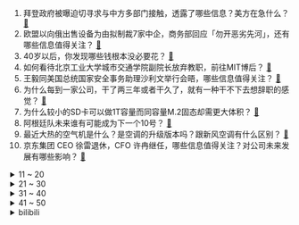 1. 拜登政府被曝迫切寻求与中方多部门接触，透露了哪些信息？美方在急什么？ [:link:](https://www.zhihu.com/question/600414768)
2. 欧盟以向俄出售设备为由拟制裁7家中企，商务部回应「勿开恶劣先河」，还有哪些信息值得关注？ [:link:](https://www.zhihu.com/question/600386945)
3. 40岁以后，你发现哪些钱根本没必要花？ [:link:](https://www.zhihu.com/question/593808844)
4. 如何看待北京工业大学城市交通学院副院长放弃教职，前往MIT博后？ [:link:](https://www.zhihu.com/question/598864518)
5. 王毅同美国总统国家安全事务助理沙利文举行会晤，哪些信息值得关注？ [:link:](https://www.zhihu.com/question/600465040)
6. 为什么每到一家公司，干了两三年或者干久了，就有一种干不下去想辞职的感觉？ [:link:](https://www.zhihu.com/question/337080136)
7. 为什么较小的SD卡可以做1T容量而同容量M.2固态却需更大体积？ [:link:](https://www.zhihu.com/question/590680982)
8. 阿根廷队未来谁有可能成为下一个10号？ [:link:](https://www.zhihu.com/question/599958568)
9. 最近大热的空气机是什么？是空调的升级版本吗？跟新风空调有什么区别？ [:link:](https://www.zhihu.com/question/599976853)
10. 京东集团 CEO 徐雷退休，CFO 许冉继任，哪些信息值得关注？对公司未来发展有哪些影响？ [:link:](https://www.zhihu.com/question/600399836)
<details>
<summary>11 ~ 20</summary>

11. 如何评价淄博的烧烤？ [:link:](https://www.zhihu.com/question/510779192)
12. 为什么《长月烬明》中天欢会为了一个不爱自己的男人而去伤害其他人？ [:link:](https://www.zhihu.com/question/595438683)
13. 为什么微软做手机不成功？ [:link:](https://www.zhihu.com/question/589837109)
14. 2023 季中冠军赛 BLG 3:0 击败 C9 晋级胜者组，如何评价这场比赛？ [:link:](https://www.zhihu.com/question/600421745)
15. OpenAI 研究用 GPT-4 解析 GPT-2 样本，将带来哪些影响？是否会影响 AI 技术发展？ [:link:](https://www.zhihu.com/question/600308891)
16. 真的存在大一就在准备考研的人么，大一可以为考研准备什么？ [:link:](https://www.zhihu.com/question/444426871)
17. 关于雨的古诗词有哪些？ [:link:](https://www.zhihu.com/question/598843595)
18. 520 想给自己买个口红，有哪些适合在办公室用的好看又低调的色号推荐？ [:link:](https://www.zhihu.com/question/599194598)
19. 《王国之泪》这一作相比《旷野之息》制作水平如何？ [:link:](https://www.zhihu.com/question/598861888)
20. 如何评价《崩坏：星穹铁道》「枘凿六合」解谜玩法？ [:link:](https://www.zhihu.com/question/599519849)
</details>
<details>
<summary>21 ~ 30</summary>

21. 有什么是AI取代不了的技能，可以列举一些吗？ [:link:](https://www.zhihu.com/question/591359390)
22. 理论上古代只要把四书五经背熟了就能考上状元，为什么多数人却连个秀才都考不中呢？ [:link:](https://www.zhihu.com/question/599169937)
23. 年轻人与妈妈有哪些独特的相处之道？如今的母子/母女关系与上一代有什么不同？ [:link:](https://www.zhihu.com/question/599929515)
24. 腾竞高管回应十周年 FPX 没有获奖「RNG 三个季中赛冠军也没有奖」，对此你有什么想说？ [:link:](https://www.zhihu.com/question/600382501)
25. 装修时如何分辨承重墙，承重墙在建筑结构中起到哪些作用，砸承重墙必然会导致房屋倒塌吗？ [:link:](https://www.zhihu.com/question/600333450)
26. 英语一定要学语法吗？ [:link:](https://www.zhihu.com/question/596694235)
27. 有什么健身动作可以锻炼到全身的肌肉？ [:link:](https://www.zhihu.com/question/598549743)
28. 在不影响人类生存的情况下，应如何应用好人工智能？ [:link:](https://www.zhihu.com/question/600141690)
29. 如果哪家公司的AI模型先产生自我意识，那么是否哪家公司就在这场AI模型的竞争中获得了胜利？ [:link:](https://www.zhihu.com/question/596628389)
30. 前驱车和后驱车在不打滑的情况下是否完全一样？ [:link:](https://www.zhihu.com/question/575713326)
</details>
<details>
<summary>31 ~ 40</summary>

31. 2023 年 4 月 CPI 同比上涨 0.1%，环比下降 0.1%，如何解读？哪些信息值得关注？ [:link:](https://www.zhihu.com/question/600321470)
32. 天舟六号货运飞船发射成功，将完成什么任务？会给我国航天发展带来哪些改变？ [:link:](https://www.zhihu.com/question/599752541)
33. 一个人很无聊的时候，大家是怎么度过的？ [:link:](https://www.zhihu.com/question/599840116)
34. 如果你养的宠物是带货主播，它能把什么东西卖成爆款？ [:link:](https://www.zhihu.com/question/599808890)
35. 中国县城工人「毕业于职校，教人工智能理解人类世界」，如何看待此下游产业？人工智能行业是职校生的春天吗？ [:link:](https://www.zhihu.com/question/599741943)
36. 可以推荐一首喜欢的歌吗? [:link:](https://www.zhihu.com/question/600144356)
37. 《庆余年 2》 开机了，你对第二季的剧情有什么样的期待？ [:link:](https://www.zhihu.com/question/600181489)
38. 哪一瞬间让你觉得读书真的很有用？ [:link:](https://www.zhihu.com/question/304762066)
39. 回击微软 Copilot，谷歌工作套件迎来「Duet AI」，如何评价其功能？可为办公提供哪些便利？ [:link:](https://www.zhihu.com/question/600314393)
40. 哈尔滨承重墙被砸的小区，还有修复的可能吗?修复和验收的标准有哪些？ [:link:](https://www.zhihu.com/question/600332434)
</details>
<details>
<summary>41 ~ 50</summary>

41. 《漫长的季节》中有可能是沈墨杀了王阳吗？ [:link:](https://www.zhihu.com/question/599542782)
42. 最强语言模型 PaLM2 亮相，Bard 能力跃升，它可以实现哪些功能？算是 ChatGPT 杀手吗？ [:link:](https://www.zhihu.com/question/600313536)
43. 5 月 15 日起全面恢复口岸快捷通关，将带来哪些影响？ [:link:](https://www.zhihu.com/question/600314844)
44. 重庆姐弟坠亡案二审宣判，维持死刑判决，如何从法律角度解读？ [:link:](https://www.zhihu.com/question/600325987)
45. 谷歌 I/O 2023 大会有哪些看点？ [:link:](https://www.zhihu.com/question/600311875)
46. 22-23 赛季欧冠半决赛AC米兰 0:2 国际米兰，哲科姆希塔良破门，如何评价这场比赛？ [:link:](https://www.zhihu.com/question/600285081)
47. 5 月 11 日沪指冲高回落收 3 连阴，两市成交金额跌破万亿，传媒股掀涨停潮，如何看待今日行情？ [:link:](https://www.zhihu.com/question/600324190)
48. 如何看待王天一等级分2800，这个等级分有多厉害？ [:link:](https://www.zhihu.com/question/600340353)
49. 《灌篮高手》里的小河田是不是一个前途无量的运动员？ [:link:](https://www.zhihu.com/question/326242726)
50. 唱歌的耐力、持久力怎么提高？ [:link:](https://www.zhihu.com/question/597030988)
</details><details>
<summary>bilibili</summary>

</details>